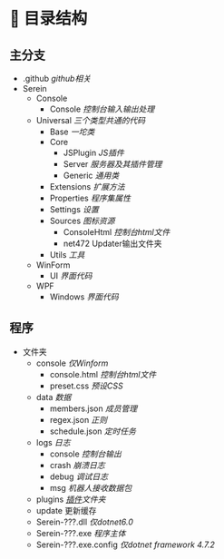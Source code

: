 # 🌲 目录结构

## 主分支

- .github *github相关*
- Serein
  - Console
    - Console *控制台输入输出处理*
  - Universal *三个类型共通的代码*
    - Base *一坨类*
    - Core
      - JSPlugin *JS插件*
      - Server *服务器及其插件管理*
      - Generic *通用类*
    - Extensions *扩展方法*
    - Properties *程序集属性*
    - Settings *设置*
    - Sources *图标资源*
      - ConsoleHtml *控制台html文件*
      - net472 Updater输出文件夹
    - Utils *工具*
  - WinForm
    - UI *界面代码*
  - WPF
    - Windows *界面代码*

## 程序

- 文件夹
  - console *仅Winform*
    - console.html *控制台html文件*
    - preset.css *预设CSS*
  - data *数据*
    - members.json *成员管理*
    - regex.json *正则*
    - schedule.json *定时任务*
  - logs *日志*
    - console *控制台输出*
    - crash *崩溃日志*
    - debug *调试日志*
    - msg *机器人接收数据包*
  - plugins *[插件](../guide/plugin)文件夹*
  - update 更新缓存
  - Serein-???.dll *仅dotnet6.0*
  - Serein-???.exe *程序主体*
  - Serein-???.exe.config *仅dotnet framework 4.7.2*
